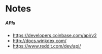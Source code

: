 # Notes

##### APIs

* https://developers.coinbase.com/api/v2
* http://docs.winkdex.com/
* https://www.reddit.com/dev/api/

